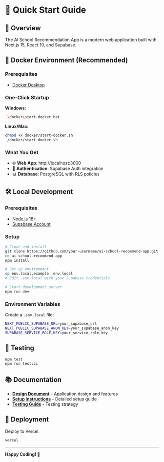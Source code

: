 # 🚀 Quick Start Guide

## 🎯 Overview

The AI School Recommendation App is a modern web application built with Next.js 15, React 19, and Supabase.

## 🐳 Docker Environment (Recommended)

### Prerequisites
- [Docker Desktop](https://www.docker.com/products/docker-desktop/)

### One-Click Startup

**Windows:**
```bash
.\docker\start-docker.bat
```

**Linux/Mac:**
```bash
chmod +x docker/start-docker.sh
./docker/start-docker.sh
```

### What You Get
- 🌐 **Web App**: http://localhost:3000
- 🔐 **Authentication**: Supabase Auth integration
- 📊 **Database**: PostgreSQL with RLS policies

## 🛠️ Local Development

### Prerequisites
- [Node.js 18+](https://nodejs.org/)
- [Supabase Account](https://supabase.com/)

### Setup
```bash
# Clone and install
git clone https://github.com/your-username/ai-school-recommend-app.git
cd ai-school-recommend-app
npm install

# Set up environment
cp env.local.example .env.local
# Edit .env.local with your Supabase credentials

# Start development server
npm run dev
```

### Environment Variables
Create a `.env.local` file:

```bash
NEXT_PUBLIC_SUPABASE_URL=your_supabase_url
NEXT_PUBLIC_SUPABASE_ANON_KEY=your_supabase_anon_key
SUPABASE_SERVICE_ROLE_KEY=your_service_role_key
```

## 🧪 Testing

```bash
npm test
npm run test:ci
```

## 📚 Documentation

- **[Design Document](docs/design-doc.mdc)** - Application design and features
- **[Setup Instructions](docs/setup-instructions.md)** - Detailed setup guide
- **[Testing Guide](docs/testing-guide.md)** - Testing strategy

## 🚀 Deployment

Deploy to Vercel:
```bash
vercel
```

---

**Happy Coding! 🎉**
